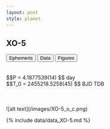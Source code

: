```yaml
---
layout: post
style: planet
---
```

<script src="../js/planets.js"></script>

## XO-5

<!-- Tab links -->
<div class="tab">
<button class="tablinks" onclick="openCity(event, 'Ephemeris')">Ephemeris</button>
<button class="tablinks" onclick="openCity(event, 'Data')">Data</button>
<button class="tablinks" onclick="openCity(event, 'Figures')">Figures</button>
</div>

<!-- Tab content -->
<div id="Ephemeris" class="tabcontent" markdown="1">
<br/><br/>
$$P = 4.1877539(14) $$ day <br/>
$$T_0 = 2455218.5258(45) $$ BJD TDB
<br/><br/>
<br/><br/>
![alt text](/images/XO-5_o_c.png)
</div>


<div id="Data" class="tabcontent" markdown="1">

{% include data/data_XO-5.md %}

</div>
